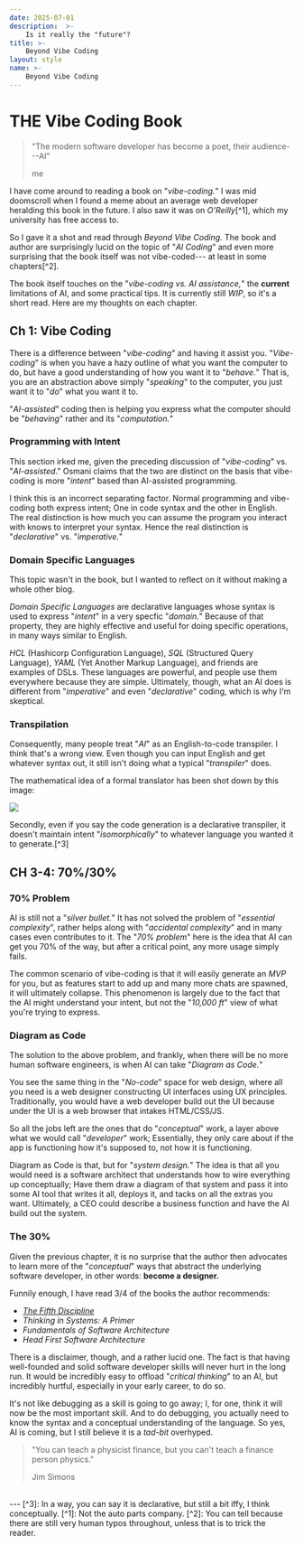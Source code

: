 ```yaml
---
date: 2025-07-01
description:  >-
    Is it really the "future"?
title: >-
    Beyond Vibe Coding  
layout: style
name: >-
    Beyond Vibe Coding
---
```



# THE Vibe Coding Book

> "The modern software developer has become a poet, their audience---AI"
> <figcaption class="blockquote-footer">me</figcaption>

I have come around to reading a book on "*vibe-coding.*" I was mid doomscroll when I found a meme about an average web developer heralding this book in the future. I also saw it was on *O'Reilly*[^1], which my university has free access to.

So I gave it a shot and read through *Beyond Vibe Coding.* The book and author are surprisingly lucid on the topic of "*AI Coding*" and even more surprising that the book itself was not vibe-coded--- at least in some chapters[^2].

The book itself touches on the "*vibe-coding vs. AI assistance,*" the **current** limitations of AI, and some practical tips. It is currently still *WIP*, so it's a short read. Here are my thoughts on each chapter.

## Ch 1: Vibe Coding

There is a difference between "*vibe-coding*" and having it assist you. "*Vibe-coding*" is when you have a hazy outline of what you want the computer to do, but have a good understanding of how you want it to "*behave.*" That is, you are an abstraction above simply "*speaking*" to the computer, you just want it to "*do*" what you want it to.

"*AI-assisted*" coding then is helping you express what the computer should be "*behaving*" rather and its "*computation.*" 

### Programming with Intent

This section irked me, given the preceding discussion of "*vibe-coding*" vs. "*AI-assisted*." Osmani claims that the two are distinct on the basis that vibe-coding is more "*intent*" based than AI-assisted programming.

I think this is an incorrect separating factor. Normal programming and vibe-coding both express intent; One in code syntax and the other in English. The real distinction is how much you can assume the program you interact with knows to interpret your syntax. Hence the real distinction is "*declarative*" vs. "*imperative.*"

### Domain Specific Languages 

This topic wasn't in the book, but I wanted to reflect on it without making a whole other blog.

*Domain Specific Languages* are declarative languages whose syntax is used to express "*intent*" in a very specfic "*domain.*" Because of that property, they are highly effective and useful for doing specific operations, in many ways similar to English.

*HCL* (Hashicorp Configuration Language), *SQL* (Structured Query Language), *YAML* (Yet Another Markup Language), and friends are examples of DSLs. These languages are powerful, and people use them everywhere because they are simple. Ultimately, though, what an AI does is different from "*imperative*" and even "*declarative*" coding, which is why I'm skeptical.

### Transpilation

Consequently, many people treat "*AI*" as an English-to-code transpiler. I think that's a wrong view. Even though you can input English and get whatever syntax out, it still isn't doing what a typical "*transpiler*" does.

The mathematical idea of a formal translator has been shot down by this image:

<img src="https://media.geeksforgeeks.org/wp-content/cdn-uploads/20210407173848/12312.png"/>

Secondly, even if you say the code generation is a declarative transpiler, it doesn't maintain intent "*isomorphically*" to whatever language you wanted it to generate.[^3]

## CH 3-4: 70%/30%

### 70% Problem

AI is still not a "*silver bullet.*" It has not solved the problem of "*essential complexity*", rather helps along with "*accidental complexity*" and in many cases even contributes to it. The "*70% problem*" here is the idea that AI can get you 70% of the way, but after a critical point, any more usage simply fails.

The common scenario of vibe-coding is that it will easily generate an *MVP* for you, but as features start to add up and many more chats are spawned, it will ultimately collapse. This phenomenon is largely due to the fact that the AI might understand your intent, but not the "*10,000 ft*" view of what you're trying to express.

### Diagram as Code

The solution to the above problem, and frankly, when there will be no more human software engineers, is when AI can take "*Diagram as Code.*"

You see the same thing in the "*No-code*" space for web design, where all you need is a web designer constructing UI interfaces using UX principles. Traditionally, you would have a web developer build out the UI because under the UI is a web browser that intakes HTML/CSS/JS.

So all the jobs left are the ones that do "*conceptual*" work, a layer above what we would call "*developer*" work; Essentially, they only care about if the app is functioning how it's supposed to, not how it is functioning.

Diagram as Code is that, but for "*system design.*" The idea is that all you would need is a software architect that understands how to wire everything up conceptually; Have them draw a diagram of that system and pass it into some AI tool that writes it all, deploys it, and tacks on all the extras you want. Ultimately, a CEO could describe a business function and have the AI build out the system.

### The 30%

Given the previous chapter, it is no surprise that the author then advocates to learn more of the "*conceptual*" ways that abstract the underlying software developer, in other words: **become a designer.**

Funnily enough, I have read 3/4 of the books the author recommends:

* [*The Fifth Discipline*](https://blog.yougao.dev/books/fifth-discipline/)
* *Thinking in Systems: A Primer*
* *Fundamentals of Software Architecture*
* *Head First Software Architecture*

There is a disclaimer, though, and a rather lucid one. The fact is that having well-founded and solid software developer skills will never hurt in the long run. It would be incredibly easy to offload "*critical thinking*" to an AI, but incredibly hurtful, especially in your early career, to do so.

It's not like debugging as a skill is going to go away; I, for one, think it will now be the most important skill. And to do debugging, you actually need to know the syntax and a conceptual understanding of the language. So yes, AI is coming, but I still believe it is a *tad-bit* overhyped.

> "You can teach a physicist finance, but you can't teach a finance person physics."
> <figcaption class="blockquote-footer">Jim Simons</figcaption>

<br/>
---
[^3]: In a way, you can say it is declarative, but still a bit iffy, I think conceptually.
[^1]: Not the auto parts company.
[^2]: You can tell because there are still very human typos throughout, unless that is to trick the reader.
